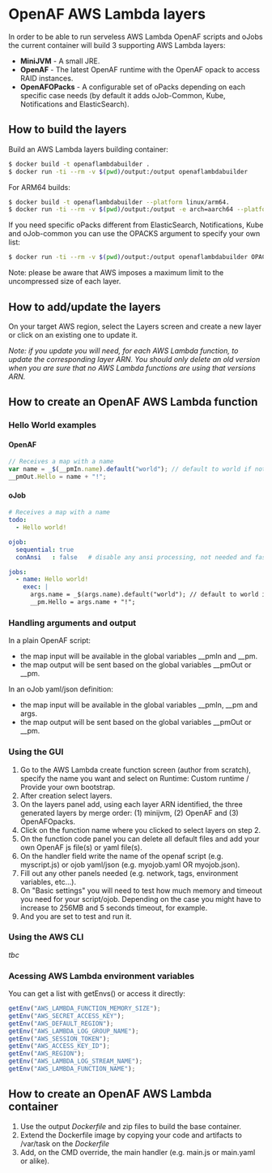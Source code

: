 # OpenAF AWS Lambda layers

In order to be able to run serveless AWS Lambda OpenAF scripts and oJobs the current container will build 3 supporting AWS Lambda layers:

  * **MiniJVM** - A small JRE.
  * **OpenAF** - The latest OpenAF runtime with the OpenAF opack to access RAID instances.
  * **OpenAFOPacks** - A configurable set of oPacks depending on each specific case needs (by default it adds oJob-Common, Kube, Notifications and ElasticSearch).

## How to build the layers

Build an AWS Lambda layers building container:

```bash
$ docker build -t openaflambdabuilder .
$ docker run -ti --rm -v $(pwd)/output:/output openaflambdabuilder
```

For ARM64 builds:

```bash
$ docker build -t openaflambdabuilder --platform linux/arm64.
$ docker run -ti --rm -v $(pwd)/output:/output -e arch=aarch64 --platform linux/arm64 openaflambdabuilder
```

If you need specific oPacks different from ElasticSearch, Notifications, Kube and oJob-common you can use the OPACKS argument to specify your own list:

```bash
$ docker run -ti --rm -v $(pwd)/output:/output openaflambdabuilder OPACKS=oJob-common,aws,Mongo
```

Note: please be aware that AWS imposes a maximum limit to the uncompressed size of each layer.

## How to add/update the layers

On your target AWS region, select the Layers screen and create a new layer or click on an existing one to update it.

*Note: if you update you will need, for each AWS Lambda function, to update the corresponding layer ARN. You should only delete an old version when you are sure that no AWS Lambda functions are using that versions ARN.*

## How to create an OpenAF AWS Lambda function

### Hello World examples

#### OpenAF

```javascript
// Receives a map with a name
var name = _$(__pmIn.name).default("world"); // default to world if not provided
__pmOut.Hello = name + "!";
```

#### oJob

```yaml
# Receives a map with a name
todo:
  - Hello world!

ojob:
  sequential: true
  conAnsi   : false   # disable any ansi processing, not needed and faster

jobs:
  - name: Hello world!
    exec: |
      args.name = _$(args.name).default("world"); // default to world if not provided
      __pm.Hello = args.name + "!";
```

### Handling arguments and output

In a plain OpenAF script:
* the map input will be available in the global variables __pmIn and __pm.
* the map output will be sent based on the global variables __pmOut or __pm.

In an oJob yaml/json definition:
* the map input will be available in the global variables __pmIn, __pm and args.
* the map output will be sent based on the global variables __pmOut or __pm.

### Using the GUI

1. Go to the AWS Lambda create function screen (author from scratch), specify the name you want and select on Runtime: Custom runtime / Provide your own bootstrap.
2. After creation select layers.
3. On the layers panel add, using each layer ARN identified, the three generated layers by merge order: (1) minijvm, (2) OpenAF and (3) OpenAFOpacks.
4. Click on the function name where you clicked to select layers on step 2.
5. On the function code panel you can delete all default files and add your own OpenAF js file(s) or yaml file(s).
6. On the handler field write the name of the openaf script (e.g. myscript.js) or ojob yaml/json (e.g. myojob.yaml OR myojob.json).
7. Fill out any other panels needed (e.g. network, tags, environment variables, etc...).
8. On "Basic settings" you will need to test how much memory and timeout you need for your script/ojob. Depending on the case you might have to increase to 256MB and 5 seconds timeout, for example.
9. And you are set to test and run it.

### Using the AWS CLI

*tbc*

### Acessing AWS Lambda environment variables 

You can get a list with getEnvs() or access it directly:

```javascript
getEnv("AWS_LAMBDA_FUNCTION_MEMORY_SIZE");
getEnv("AWS_SECRET_ACCESS_KEY");
getEnv("AWS_DEFAULT_REGION");
getEnv("AWS_LAMBDA_LOG_GROUP_NAME");
getEnv("AWS_SESSION_TOKEN");
getEnv("AWS_ACCESS_KEY_ID");
getEnv("AWS_REGION");
getEnv("AWS_LAMBDA_LOG_STREAM_NAME");
getEnv("AWS_LAMBDA_FUNCTION_NAME");
```

## How to create an OpenAF AWS Lambda container

1. Use the output _Dockerfile_ and zip files to build the base container.
2. Extend the Dockerfile image by copying your code and artifacts to /var/task on the _Dockerfile_
3. Add, on the CMD override, the main handler (e.g. main.js or main.yaml or alike).

